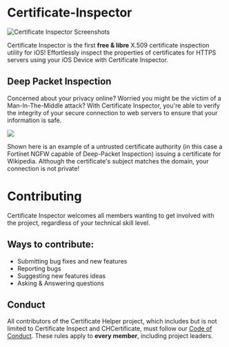 # Certificate-Inspector

<img src="http://i.imgur.com/KldXKOY.jpg" alt="Certificate Inspector Screenshots" />

Certificate Inspector is the first **free & libre** X.509 certificate inspection utility for iOS! Effortlessly inspect the properties of certificates for HTTPS servers using your iOS Device with Certificate Inspector.

## Deep Packet Inspection

Concerned about your privacy online? Worried you might be the victim of a Man-In-The-Middle attack? With Certificate Inspector, you're able to verify the integrity of your secure connection to web servers to ensure that your information is safe.

<img src="http://i.imgur.com/jRLCZP1.png" />

Shown here is an example of a untrusted certificate authority (in this case a Fortinet NGFW capable of Deep-Packet Inspection) issuing a certificate for Wikipedia. Although the certificate's subject matches the domain, your connection is not private!

# Contributing

Certificate Inspector welcomes all members wanting to get involved with the project, regardless of your technical skill level.

## Ways to contribute:

 - Submitting bug fixes and new features
 - Reporting bugs
 - Suggesting new features ideas
 - Asking & Answering questions

## Conduct

All contributors of the Certificate Helper project, which includes but is not limited to Certificate Inspect and CHCertificate, must follow our [Code of Conduct](https://github.com/certificate-helper/Certificate-Inspector/blob/master/CONDUCT.md). These rules apply to **every member**, including project leaders.